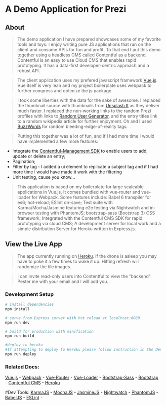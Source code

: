 # A Demo Application for Prezi

## About

> The demo application I have prepared showcases some of my favorite tools and toys.  I enjoy writing pure JS applications that run on the client and consume APIs for fun and profit. To that end I put this demo together using a headless CMS called Contentful as a backend.  Contentful is an easy to use Cloud CMS that enables rapid prototyping. It has a data-first developer-centric approach and a robust API.  

> The client application uses my prefered javascript framework [Vue.js](http://vuejs.org/guide/).  Vue itself is very lean and my project boilerplate uses webpack to further compress and optimize the js package. 

> I took some liberties with the data for the sake of awesome.  I replaced the thumbnail source with thumbnails from [Unsplash It](https://unsplash.it/) as they deliver much faster.  I replaced the non-working links to the random Prezi profiles with links to [Random User Generator](https://randomuser.me/), and the entry titles link to a random wikipedia article for further enjoyment.  Oh and I used [BuzzWords](https://github.com/wooorm/buzzwords) for random bleeding-edge-of-reality tags.

> Putting this together was a lot of fun, and if I had more time I would have implemented a few more features: 
- Integrate the [Contentful-Management SDK](https://www.npmjs.com/package/contentful-management) to enable users to add, update or delete an entry;  
- Pagination; 
- Filter by tag - I added a ui element to replicate a subject tag and if I had more time I would have made it work with the filtering
- Unit testing, cause you know...

> This application is based on my boilerplate for large scaleable applications in Vue.js. It comes bundled with vue-router and vue-loader for Webpack. Some features include: Babel 6 transpiler for es6; hot-reload; ESlint on-save; Test suite with Karma/Mocha/Jasmine featuring e2e testing via Nightwatch and in-browser testing with PhantomJS; bootstrap-sass (Bootstrap 3) CSS framework; Integrated with the Contentful CMS SDK for rapid prototyping via cloud CMS; A development server for local work and a simple distribution Server for Heroku written in Express.js. 

## View the Live App

> The app currently running on [Heroku](https://preziapp.herokuapp.com/).  If the drone is asleep you may have to poke it a few times to wake it up.  Hitting refresh will randomize the tile images.

> I can invite read-only users into Contentful to view the "backend".  Pester me with your email and I will add you.

### Development Setup

``` bash
# install dependencies
npm install

# serve from Express server with hot reload at localhost:8080
npm run dev

# build for production with minification
npm run build

#deploy to heroku
#If attempting to deploy to Heroku please follow instruction in the Dev center for setting up a new app.
npm run deploy

```

### Related Docs:
[Vue.js](http://vuejs.org/guide/) - 
[Webpack](https://webpack.github.io/docs/what-is-webpack.html) - 
[Vue-Router](http://vuejs.github.io/vue-router/en/index.html) - 
[Vue-Loader](http://vuejs.github.io/vue-loader) - 
[Bootstrap-Sass](https://github.com/twbs/bootstrap-sass) - 
[Bootstrap](http://bootstrapdocs.com/v3.0.3/docs/css/) -
[Contentful CMS](https://www.contentful.com/developers/docs/) -
[Heroku](https://devcenter.heroku.com/)

#Dev Tools:
[KarmaJS](https://karma-runner.github.io/0.13/index.html) - 
[MochaJS](https://mochajs.org/) - 
[JasmineJS](http://jasmine.github.io/2.4/introduction.html) - 
[Nightwatch](http://nightwatchjs.org/) - 
[PhantomJS](http://phantomjs.org/) - 
[BabelJS](https://babeljs.io/) - 
[ESLint](http://eslint.org/) -
